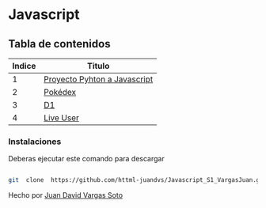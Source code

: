 # Javascript

## Tabla de contenidos
| Indice | Titulo  |
|--|--|
| 1 |[Proyecto Pyhton a Javascript](https://httml-juandvs.github.io/Javascript_S1_VargasJuan/Dia1/index.html) |
| 2 | [Pokédex](https://httml-juandvs.github.io/Javascript_S1_VargasJuan/Dia2/index.html) |
| 3 | [D1](https://httml-juandvs.github.io/Javascript_S1_VargasJuan/Dia11/index.html) |
| 4 | [Live User](https://httml-juandvs.github.io/Javascript_S1_VargasJuan/Dia12/index.html) |

### Instalaciones

Deberas ejecutar este comando para descargar


```bash

git  clone  https://github.com/httml-juandvs/Javascript_S1_VargasJuan.git

```

Hecho por [Juan David Vargas Soto](https://github.com/httml-juandvs)